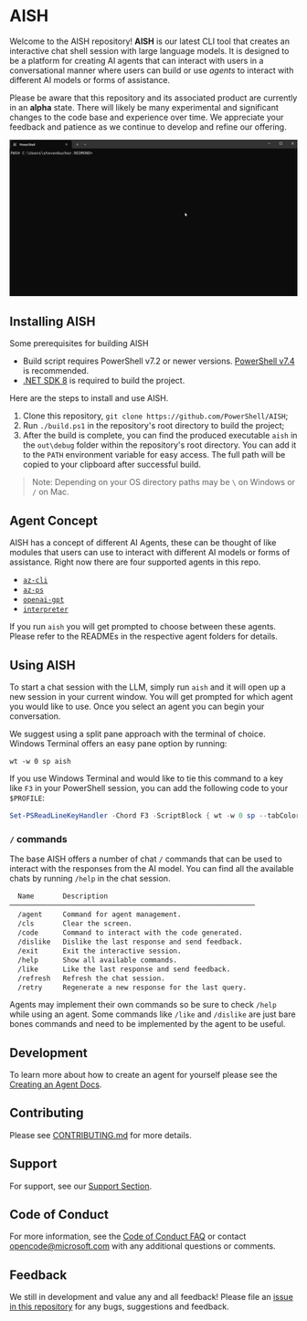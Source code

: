 # AISH

Welcome to the AISH repository! **AISH** is our latest CLI tool that creates an interactive chat
shell session with large language models. It is designed to be a platform for creating AI agents
that can interact with users in a conversational manner where users can build or use *agents* to
interact with different AI models or forms of assistance.

Please be aware that this repository and its associated product are currently in an **alpha** state.
There will likely be many experimental and significant changes to the code base and experience over
time. We appreciate your feedback and patience as we continue to develop and refine our offering.

![GIF showing demo of AISH](./docs/media/ShellCopilotDemo.gif)

## Installing AISH

Some prerequisites for building AISH
- Build script requires PowerShell v7.2 or newer versions. [PowerShell v7.4](https://learn.microsoft.com/powershell/scripting/install/installing-powershell?view=powershell-7.4) is recommended.
- [.NET SDK 8](https://dotnet.microsoft.com/en-us/download) is required to build the project.

Here are the steps to install and use AISH.

1. Clone this repository, `git clone https://github.com/PowerShell/AISH`;
2. Run `./build.ps1` in the repository's root directory to build the project;
3. After the build is complete, you can find the produced executable `aish` in the `out\debug`
   folder within the repository's root directory. You can add it to the `PATH` environment variable
   for easy access. The full path will be copied to your clipboard after successful build.

> Note: Depending on your OS directory paths may be `\` on Windows or `/` on Mac.

## Agent Concept

AISH has a concept of different AI Agents, these can be thought of like modules that users can use
to interact with different AI models or forms of assistance. Right now there are four supported
agents in this repo.
- [`az-cli`](./shell/ShellCopilot.Azure.Agent/README.md)
- [`az-ps`](./shell/ShellCopilot.Azure.Agent/README.md)
- [`openai-gpt`](./shell/ShellCopilot.OpenAI.Agent/README.md)
- [`interpreter`](./shell/ShellCopilot.Interpreter.Agent/README.md)

If you run `aish` you will get prompted to choose between these agents. Please refer to the READMEs
in the respective agent folders for details.

## Using AISH

To start a chat session with the LLM, simply run `aish` and it will open up a new session in your
current window. You will get prompted for which agent you would like to use. Once you select an
agent you can begin your conversation.

We suggest using a split pane approach with the terminal of choice. Windows Terminal
offers an easy pane option by running:

```shell
wt -w 0 sp aish
```

If you use Windows Terminal and would like to tie this command to a key like `F3` in your PowerShell
session, you can add the following code to your `$PROFILE`:

```powershell
Set-PSReadLineKeyHandler -Chord F3 -ScriptBlock { wt -w 0 sp --tabColor '#345beb'--size 0.4 -p "<your-default-WT-profile-guid>" --title 'AISH' <full-path-to-aish.exe> }
```

### `/` commands

The base AISH offers a number of chat `/` commands that can be used to interact with the responses
from the AI model. You can find all the available chats by running `/help` in the chat session.

```
  Name       Description
────────────────────────────────────────────────────────────
  /agent     Command for agent management.
  /cls       Clear the screen.
  /code      Command to interact with the code generated.
  /dislike   Dislike the last response and send feedback.
  /exit      Exit the interactive session.
  /help      Show all available commands.
  /like      Like the last response and send feedback.
  /refresh   Refresh the chat session.
  /retry     Regenerate a new response for the last query.
```

Agents may implement their own commands so be sure to check `/help` while using an agent. Some
commands like `/like` and `/dislike` are just bare bones commands and need to be implemented by the
agent to be useful.

## Development

To learn more about how to create an agent for yourself please see the
[Creating an Agent Docs](./docs/development/CreatingAnAgent.md).

## Contributing

Please see [CONTRIBUTING.md](./docs/CONTRIBUTING.md) for more details.

## Support

For support, see our [Support Section](./docs/SUPPORT.md).

## Code of Conduct

For more information, see the [Code of Conduct FAQ](./docs/CODE_OF_CONDUCT.md) or contact
[opencode@microsoft.com](mailto:opencode@microsoft.com) with any additional questions or comments.

## Feedback

We still in development and value any and all feedback! Please file an
[issue in this repository](https://github.com/PowerShell/AISH/issues) for any bugs,
suggestions and feedback. 
